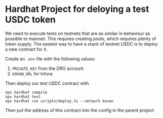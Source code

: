 # Hardhat Project for deloying a test USDC token

We need to execute tests on testnets that are as similar in behaviour as possible to mainnet. This requires creating pools, which requires plenty of token supply. The easiest way to have a stack of testnet USDC is to deploy a new contract for it.

Create an `.env` file with the following values:

1. `PRIVATE_KEY` from the DRO account
1. `KOVAN_URL` for Infura

Then deploy our test USDC contract with

```shell
npx hardhat compile
npx hardhat test
npx hardhat run scripts/deploy.ts --network kovan
```

Then put the address of this contract into the config in the parent project.
